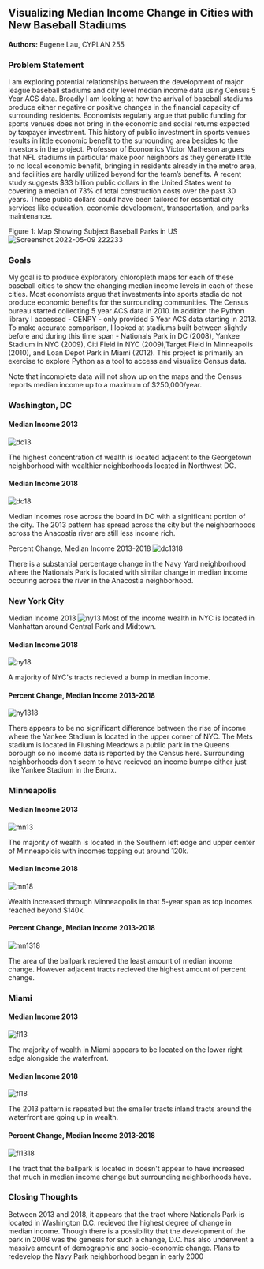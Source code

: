 ## Visualizing Median Income Change in Cities with New Baseball Stadiums

**Authors:** Eugene Lau, CYPLAN 255

### Problem Statement

I am exploring potential relationships between the development of major league baseball stadiums and city level median income data using Census 5 Year ACS data. Broadly I am looking at how the arrival of baseball stadiums produce either negative or positive changes in the financial capacity of surrounding residents. Economists regularly argue that public funding for sports venues does not bring in the economic and social returns expected by taxpayer investment. This history of public investment in sports venues results in little economic benefit to the surrounding area besides to the investors in the project. Professor of Economics Victor Matheson argues that NFL stadiums in particular make poor neighbors as they generate little to no local economic benefit, bringing in residents already in the metro area, and facilities are hardly utilized beyond for the team’s benefits. A recent study suggests $33 billion public dollars in the United States went to covering a median of 73% of total construction costs over the past 30 years. These public dollars could have been tailored for essential city services like education, economic development, transportation, and parks maintenance.  

Figure 1: Map Showing Subject Baseball Parks in US
![Screenshot 2022-05-09 222233](https://user-images.githubusercontent.com/98058718/167548157-453d7c75-072b-4ea7-8196-fd5af85eb694.jpg)

### Goals
My goal is to produce exploratory chloropleth maps for each of these baseball cities to show the changing median income levels in each of these cities. Most economists argue that investments into sports stadia do not produce economic benefits for the surrounding communities. The Census bureau started collecting 5 year ACS data in 2010. In addition the Python library I accessed - CENPY - only provided 5 Year ACS data starting in 2013. To make accurate comparison, I looked at stadiums built between slightly before and during this time span - Nationals Park in DC (2008), Yankee Stadium in NYC (2009), Citi Field in NYC (2009),Target Field in Minneapolis (2010), and Loan Depot Park in Miami (2012). This project is primarily an exercise to explore Python as a tool to access and visualize Census data.

Note that incomplete data will not show up on the maps and the Census reports median income up to a maximum of $250,000/year.


### Washington, DC

#### Median Income 2013
![dc13](https://user-images.githubusercontent.com/98058718/167562286-501d2496-bab6-4f58-9ffe-c56737dc0281.png)

The highest concentration of wealth is located adjacent to the Georgetown neighborhood with wealthier neighborhoods located in Northwest DC.



#### Median Income 2018
![dc18](https://user-images.githubusercontent.com/98058718/167562297-bd65f6a1-f98c-4168-a66a-c6e5ffe8e0d0.png)

Median incomes rose across the board in DC with a significant portion of the city. The 2013 pattern has spread across the city but the neighborhoods across the Anacostia river are still less income rich. 



Percent Change, Median Income 2013-2018
![dc1318](https://user-images.githubusercontent.com/98058718/167562307-ea06365e-722e-4e16-8369-804a741b54cd.png)

There is a substantial percentage change in the Navy Yard neighborhood where the Nationals Park is located with similar change in median income occuring across the river in the Anacostia neighborhood.



### New York City

Median Income 2013
![ny13](https://user-images.githubusercontent.com/98058718/167562321-03a55e15-a05d-4c9e-941f-cf89b7d9b60a.png)
Most of the income wealth in NYC is located in Manhattan around Central Park and Midtown. 



#### Median Income 2018
![ny18](https://user-images.githubusercontent.com/98058718/167562328-e1417dec-9e7e-44b3-8e41-294ee89869da.png)

A majority of NYC's tracts recieved a bump in median income. 



#### Percent Change, Median Income 2013-2018
![ny1318](https://user-images.githubusercontent.com/98058718/167562341-9e6ec93e-e3d8-4094-bd97-9c2bc0385b69.png)

There appears to be no significant difference between the rise of income where the Yankee Stadium is located in the upper corner of NYC. The Mets stadium is located in Flushing Meadows a public park in the Queens borough so no income data is reported by the Census here. Surrounding neighborhoods don't seem to have recieved an income bumpo either just like Yankee Stadium in the Bronx. 



### Minneapolis

#### Median Income 2013
![mn13](https://user-images.githubusercontent.com/98058718/167562373-1464e37d-911b-463d-925c-d64c7a739ac8.png)

The majority of wealth is located in the Southern left edge and upper center of Minneapolois with incomes topping out around 120k.



#### Median Income 2018
![mn18](https://user-images.githubusercontent.com/98058718/167562382-4984014c-592f-4927-98fb-d4ae6279219e.png)

Wealth increased through Minneaopolis in that 5-year span as top incomes reached beyond $140k.



#### Percent Change, Median Income 2013-2018
![mn1318](https://user-images.githubusercontent.com/98058718/167562395-cde7e8e0-9fa5-470e-b731-09e4d63272ad.png)

The area of the ballpark recieved the least amount of median income change. However adjacent tracts recieved the highest amount of percent change.


### Miami

#### Median Income 2013
![fl13](https://user-images.githubusercontent.com/98058718/167562406-3c5c1140-5c44-41ff-96fd-5563a5ace674.png)

The majority of wealth in Miami appears to be located on the lower right edge alongside the waterfront. 



#### Median Income 2018
![fl18](https://user-images.githubusercontent.com/98058718/167562413-4fce3fd8-7aac-457f-afc6-7924fc429745.png)

The 2013 pattern is repeated but the smaller tracts inland tracts around the waterfront are going up in wealth. 



#### Percent Change, Median Income 2013-2018
![fl1318](https://user-images.githubusercontent.com/98058718/167562421-5a645ef6-708c-4e56-ae08-16d152f60803.png)

The tract that the ballpark is located in doesn't appear to have increased that much in median income change but surrounding neighborhoods have. 

### Closing Thoughts

Between 2013 and 2018, it appears that the tract where Nationals Park is located in Washington D.C. recieved the highest degree of change in median income. Though there is a possibility that the development of the park in 2008 was the genesis for such a change, D.C. has also underwent a massive amount of demographic and socio-economic change. Plans to redevelop the Navy Park neighborhood began in early 2000
